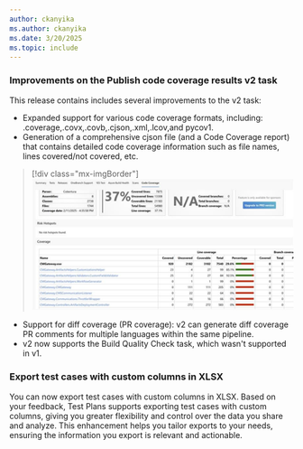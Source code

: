 ```yaml
---
author: ckanyika
ms.author: ckanyika
ms.date: 3/20/2025
ms.topic: include
---
```


### Improvements on the Publish code coverage results v2 task

This release contains includes several improvements to the v2 task:
* Expanded support for various code coverage formats, including: .coverage,.covx,.covb,.cjson,.xml,.lcov,and pycov1.
* Generation of a comprehensive cjson file (and a Code Coverage report) that contains detailed code coverage information such as file names, lines covered/not covered, etc.

> [!div class="mx-imgBorder"]
> [![Screenshot of code coverage.](../../media/253-testplans-01.png "Screenshot of code coverage")](../../media/253-testplans-01.png#lightbox)

* Support for diff coverage (PR coverage): v2 can generate diff coverage PR comments for multiple languages within the same pipeline.
* v2 now supports the Build Quality Check task, which wasn't supported in v1.

### Export test cases with custom columns in XLSX

You can now export test cases with custom columns in XLSX. Based on your feedback, Test Plans supports exporting test cases with custom columns, giving you greater flexibility and control over the data you share and analyze. This enhancement helps you tailor exports to your needs, ensuring the information you export is relevant and actionable.
